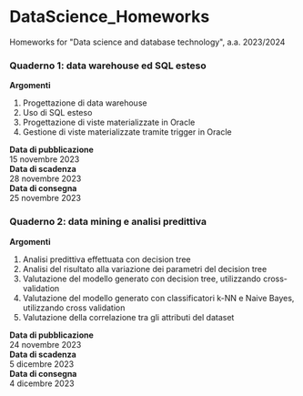# DataScience_Homeworks
Homeworks for "Data science and database technology", a.a. 2023/2024

### Quaderno 1: data warehouse ed SQL esteso  
**Argomenti**  
1. Progettazione di data warehouse  
2. Uso di SQL esteso  
3. Progettazione di viste materializzate in Oracle  
4. Gestione di viste materializzate tramite trigger in Oracle  
  
**Data di pubblicazione**  
15 novembre 2023  
**Data di scadenza**  
28 novembre 2023  
**Data di consegna**  
25 novembre 2023  

### Quaderno 2: data mining e analisi predittiva  
**Argomenti**  
1. Analisi predittiva effettuata con decision tree  
2. Analisi del risultato alla variazione dei parametri del decision tree   
3. Valutazione del modello generato con decision tree, utilizzando cross-validation   
4. Valutazione del modello generato con classificatori k-NN e Naive Bayes, utilizzando cross validation  
5. Valutazione della correlazione tra gli attributi del dataset  
  
**Data di pubblicazione**  
24 novembre 2023  
**Data di scadenza**  
5 dicembre 2023  
**Data di consegna**  
4 dicembre 2023    
